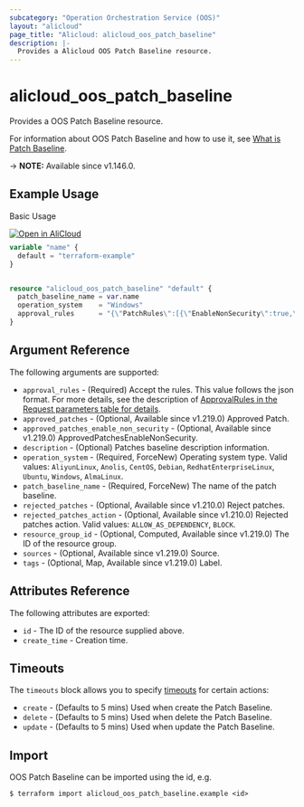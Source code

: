 ```yaml
---
subcategory: "Operation Orchestration Service (OOS)"
layout: "alicloud"
page_title: "Alicloud: alicloud_oos_patch_baseline"
description: |-
  Provides a Alicloud OOS Patch Baseline resource.
---
```


# alicloud_oos_patch_baseline

Provides a OOS Patch Baseline resource. 

For information about OOS Patch Baseline and how to use it, see [What is Patch Baseline](https://www.alibabacloud.com/help/en/operation-orchestration-service/latest/patch-manager-overview).

-> **NOTE:** Available since v1.146.0.

## Example Usage

Basic Usage

<div style="display: block;margin-bottom: 40px;"><div class="oics-button" style="float: right;position: absolute;margin-bottom: 10px;">
  <a href="https://api.aliyun.com/api-tools/terraform?resource=alicloud_oos_patch_baseline&exampleId=e2afef21-97cf-661b-b70a-4fe0cdcf1aa760c34163&activeTab=example&spm=docs.r.oos_patch_baseline.0.e2afef2197&intl_lang=EN_US" target="_blank">
    <img alt="Open in AliCloud" src="https://img.alicdn.com/imgextra/i1/O1CN01hjjqXv1uYUlY56FyX_!!6000000006049-55-tps-254-36.svg" style="max-height: 44px; max-width: 100%;">
  </a>
</div></div>

```terraform
variable "name" {
  default = "terraform-example"
}


resource "alicloud_oos_patch_baseline" "default" {
  patch_baseline_name = var.name
  operation_system    = "Windows"
  approval_rules      = "{\"PatchRules\":[{\"EnableNonSecurity\":true,\"PatchFilterGroup\":[{\"Values\":[\"*\"],\"Key\":\"Product\"},{\"Values\":[\"Security\",\"Bugfix\"],\"Key\":\"Classification\"},{\"Values\":[\"Critical\",\"Important\"],\"Key\":\"Severity\"}],\"ApproveAfterDays\":7,\"ComplianceLevel\":\"Unspecified\"}]}"
}
```

## Argument Reference

The following arguments are supported:
* `approval_rules` - (Required) Accept the rules. This value follows the json format. For more details, see the description of [ApprovalRules in the Request parameters table for details](https://www.alibabacloud.com/help/zh/operation-orchestration-service/latest/api-oos-2019-06-01-createpatchbaseline).
* `approved_patches` - (Optional, Available since v1.219.0) Approved Patch.
* `approved_patches_enable_non_security` - (Optional, Available since v1.219.0) ApprovedPatchesEnableNonSecurity.
* `description` - (Optional) Patches baseline description information.
* `operation_system` - (Required, ForceNew) Operating system type. Valid values: `AliyunLinux`, `Anolis`, `CentOS`, `Debian`, `RedhatEnterpriseLinux`, `Ubuntu`, `Windows`, `AlmaLinux`.
* `patch_baseline_name` - (Required, ForceNew) The name of the patch baseline.
* `rejected_patches` - (Optional, Available since v1.210.0) Reject patches.
* `rejected_patches_action` - (Optional, Available since v1.210.0) Rejected patches action. Valid values: `ALLOW_AS_DEPENDENCY`, `BLOCK`.
* `resource_group_id` - (Optional, Computed, Available since v1.219.0) The ID of the resource group.
* `sources` - (Optional, Available since v1.219.0) Source.
* `tags` - (Optional, Map, Available since v1.219.0) Label.

## Attributes Reference

The following attributes are exported:
* `id` - The ID of the resource supplied above.
* `create_time` - Creation time.

## Timeouts

The `timeouts` block allows you to specify [timeouts](https://www.terraform.io/docs/configuration-0-11/resources.html#timeouts) for certain actions:
* `create` - (Defaults to 5 mins) Used when create the Patch Baseline.
* `delete` - (Defaults to 5 mins) Used when delete the Patch Baseline.
* `update` - (Defaults to 5 mins) Used when update the Patch Baseline.

## Import

OOS Patch Baseline can be imported using the id, e.g.

```shell
$ terraform import alicloud_oos_patch_baseline.example <id>
```